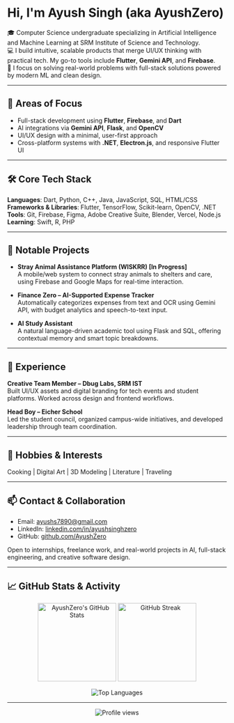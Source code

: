 # Hi, I'm Ayush Singh (aka AyushZero)

🎓 Computer Science undergraduate specializing in Artificial Intelligence and Machine Learning at SRM Institute of Science and Technology.  
💻 I build intuitive, scalable products that merge UI/UX thinking with practical tech. My go-to tools include **Flutter**, **Gemini API**, and **Firebase**.  
🧠 I focus on solving real-world problems with full-stack solutions powered by modern ML and clean design.

---

## 🚀 Areas of Focus

- Full-stack development using **Flutter**, **Firebase**, and **Dart**
- AI integrations via **Gemini API**, **Flask**, and **OpenCV**
- UI/UX design with a minimal, user-first approach
- Cross-platform systems with **.NET**, **Electron.js**, and responsive Flutter UI

---

## 🛠️ Core Tech Stack

**Languages**: Dart, Python, C++, Java, JavaScript, SQL, HTML/CSS  
**Frameworks & Libraries**: Flutter, TensorFlow, Scikit-learn, OpenCV, .NET  
**Tools**: Git, Firebase, Figma, Adobe Creative Suite, Blender, Vercel, Node.js  
**Learning**: Swift, R, PHP

---

## 📂 Notable Projects

- **Stray Animal Assistance Platform (WISKRR) [In Progress]**  
  A mobile/web system to connect stray animals to shelters and care, using Firebase and Google Maps for real-time interaction.

- **Finance Zero – AI-Supported Expense Tracker**  
  Automatically categorizes expenses from text and OCR using Gemini API, with budget analytics and speech-to-text input.

- **AI Study Assistant**  
  A natural language-driven academic tool using Flask and SQL, offering contextual memory and smart topic breakdowns.

---

## 💼 Experience

**Creative Team Member – Dbug Labs, SRM IST**  
Built UI/UX assets and digital branding for tech events and student platforms. Worked across design and frontend workflows.

**Head Boy – Eicher School**  
Led the student council, organized campus-wide initiatives, and developed leadership through team coordination.

---

## 🎨 Hobbies & Interests

Cooking | Digital Art | 3D Modeling | Literature | Traveling

---

## 📫 Contact & Collaboration

- Email: [ayushs7890@gmail.com](mailto:ayushs7890@gmail.com)  
- LinkedIn: [linkedin.com/in/ayushsinghzero](https://linkedin.com/in/ayushsinghzero)  
- GitHub: [github.com/AyushZero](https://github.com/AyushZero)  

Open to internships, freelance work, and real-world projects in AI, full-stack engineering, and creative software design.

---

## 📈 GitHub Stats & Activity

<p align="center">
  <img src="https://github-readme-stats.vercel.app/api?username=AyushZero&show_icons=true&theme=tokyonight" alt="AyushZero's GitHub Stats" height="180"/>
  <img src="https://github-readme-streak-stats.herokuapp.com/?user=AyushZero&theme=tokyonight" alt="GitHub Streak" height="180"/>
</p>

<p align="center">
  <img src="https://github-readme-stats.vercel.app/api/top-langs/?username=AyushZero&layout=compact&theme=tokyonight" alt="Top Languages"/>
</p>

---

<p align="center">
  <img src="https://komarev.com/ghpvc/?username=AyushZero&style=flat-square&color=blue" alt="Profile views"/>
</p>
